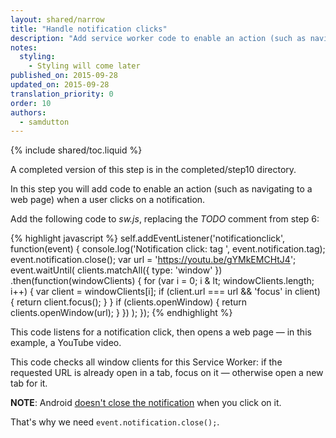 ```yaml
---
layout: shared/narrow
title: "Handle notification clicks"
description: "Add service worker code to enable an action (such as navigating to a web page) when a user clicks on a notification."
notes:
  styling:
    - Styling will come later
published_on: 2015-09-28
updated_on: 2015-09-28
translation_priority: 0
order: 10
authors:
  - samdutton
---
```


{% include shared/toc.liquid %}

A completed version of this step is in the completed/step10 directory.

In this step you will add code to enable an action (such as navigating to a web page) when a user clicks on a notification.

Add the following code to _sw.js_, replacing the _TODO_ comment from step
6:

{% highlight javascript %}
self.addEventListener('notificationclick', function(event) {
    console.log('Notification click: tag ', event.notification.tag);
    event.notification.close();
    var url = 'https://youtu.be/gYMkEMCHtJ4';
    event.waitUntil(
        clients.matchAll({
            type: 'window'
        })
        .then(function(windowClients) {
            for (var i = 0; i & lt; windowClients.length; i++) {
                var client = windowClients[i];
                if (client.url === url && 'focus' in client) {
                    return client.focus();
                }
            }
            if (clients.openWindow) {
                return clients.openWindow(url);
            }
        })
    );
});
{% endhighlight %}

This code listens for a notification click, then opens a web page — in this example, a YouTube video.

This code checks all window clients for this Service Worker: if the requested URL is already open in a tab, focus on it — otherwise open a new tab for it.

**NOTE**: Android [doesn't close the notification](http://crbug.com/463146) when you click on it.

That's why we need `event.notification.close();`.
